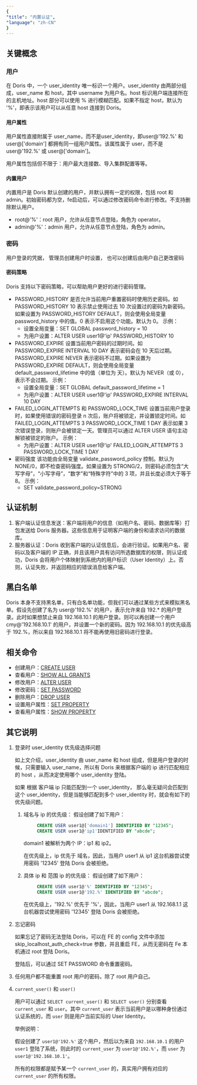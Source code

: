 ```yaml
---
{
"title": "内置认证",
"language": "zh-CN"
}
---
```


<!-- 
Licensed to the Apache Software Foundation (ASF) under one
or more contributor license agreements.  See the NOTICE file
distributed with this work for additional information
regarding copyright ownership.  The ASF licenses this file
to you under the Apache License, Version 2.0 (the
"License"); you may not use this file except in compliance
with the License.  You may obtain a copy of the License at

  http://www.apache.org/licenses/LICENSE-2.0

Unless required by applicable law or agreed to in writing,
software distributed under the License is distributed on an
"AS IS" BASIS, WITHOUT WARRANTIES OR CONDITIONS OF ANY
KIND, either express or implied.  See the License for the
specific language governing permissions and limitations
under the License.
-->
## 关键概念
### 用户
在 Doris 中，一个 user_identity 唯一标识一个用户。user_identity 由两部分组成，user_name 和 host，其中 username 为用户名。host 标识用户端连接所在的主机地址。host 部分可以使用 % 进行模糊匹配。如果不指定 host，默认为 '%'，即表示该用户可以从任意 host 连接到 Doris。
#### 用户属性
用户属性直接附属于 user_name，而不是user_identity，即user@'192.%' 和 user@['domain'] 都拥有同一组用户属性。该属性属于 user，而不是 user@'192.%' 或 user@['domain']。

用户属性包括但不限于：用户最大连接数、导入集群配置等等。
#### 内置用户
内置用户是 Doris 默认创建的用户，并默认拥有一定的权限，包括 root 和 admin。初始密码都为空，fe启动后，可以通过修改密码命令进行修改。不支持删除默认用户。
- root@'%'：root 用户，允许从任意节点登陆，角色为 operator。
- admin@'%'：admin 用户，允许从任意节点登陆，角色为 admin。
### 密码
用户登录的凭据， 管理员创建用户时设置， 也可以创建后由用户自己更改密码
#### 密码策略
Doris 支持以下密码策略，可以帮助用户更好的进行密码管理。
- PASSWORD_HISTORY
  是否允许当前用户重置密码时使用历史密码。如 PASSWORD_HISTORY 10 表示禁止使用过去 10 次设置过的密码为新密码。如果设置为 PASSWORD_HISTORY DEFAULT，则会使用全局变量 password_history 中的值。0 表示不启用这个功能。默认为 0。
  示例：
    - 设置全局变量：SET GLOBAL password_history = 10
    - 为用户设置：ALTER USER user1@'ip' PASSWORD_HISTORY 10
- PASSWORD_EXPIRE
  设置当前用户密码的过期时间。如 PASSWORD_EXPIRE INTERVAL 10 DAY 表示密码会在 10 天后过期。PASSWORD_EXPIRE NEVER 表示密码不过期。如果设置为 PASSWORD_EXPIRE DEFAULT，则会使用全局变量 default_password_lifetime 中的值（单位为 天）。默认为 NEVER（或 0），表示不会过期。
  示例：
    - 设置全局变量：SET GLOBAL default_password_lifetime = 1
    - 为用户设置：ALTER USER user1@'ip' PASSWORD_EXPIRE INTERVAL 10 DAY
- FAILED_LOGIN_ATTEMPTS 和 PASSWORD_LOCK_TIME
  设置当前用户登录时，如果使用错误的密码登录 n 次后，账户将被锁定，并设置锁定时间。如 FAILED_LOGIN_ATTEMPTS 3 PASSWORD_LOCK_TIME 1 DAY 表示如果 3 次错误登录，则账户会被锁定一天。管理员可以通过 ALTER USER 语句主动解锁被锁定的账户。
  示例：
    - 为用户设置：ALTER USER user1@'ip' FAILED_LOGIN_ATTEMPTS 3 PASSWORD_LOCK_TIME 1 DAY
- 密码强度
  该功能由全局变量 validate_password_policy 控制。默认为 NONE/0，即不检查密码强度。如果设置为 STRONG/2，则密码必须包含“大写字母”，“小写字母”，“数字”和“特殊字符”中的 3 项，并且长度必须大于等于 8。
  示例：
    - SET validate_password_policy=STRONG
## 认证机制
1. 客户端认证信息发送：客户端将用户的信息（如用户名、密码、数据库等）打包发送给 Doris 服务器。这些信息用于证明客户端的身份和请求访问的数据库。
2. 服务器认证：Doris 收到客户端的认证信息后，会进行验证。如果用户名、密码以及客户端的 IP 正确，并且该用户具有访问所选数据库的权限，则认证成功，Doris 会将用户个体映射到系统内的用户标识（User Identity）上。否则，认证失败，并返回相应的错误消息给客户端。
## 黑白名单
Doris 本身不支持黑名单，只有白名单功能，但我们可以通过某些方式来模拟黑名单。假设先创建了名为 user@'192.%' 的用户，表示允许来自 192.* 的用户登录。此时如果想禁止来自 192.168.10.1 的用户登录。则可以再创建一个用户 cmy@'192.168.10.1' 的用户，并设置一个新的密码。因为 192.168.10.1 的优先级高于 192.%，所以来自 192.168.10.1 将不能再使用旧密码进行登录。
## 相关命令
- 创建用户：[CREATE USER](../../sql-manual/sql-statements/Account-Management-Statements/CREATE-USER.md)
- 查看用户：[SHOW ALL GRANTS](../../sql-manual/sql-statements/Show-Statements/SHOW-GRANTS.md)
- 修改用户：[ALTER USER](../../sql-manual/sql-statements/Account-Management-Statements/ALTER-USER.md)
- 修改密码：[SET PASSWORD](../../sql-manual/sql-statements/Account-Management-Statements/SET-PASSWORD.md)
- 删除用户：[DROP USER](../../sql-manual/sql-statements/Account-Management-Statements/DROP-USER.md)
- 设置用户属性：[SET PROPERTY](../../sql-manual/sql-statements/Account-Management-Statements/SET-PROPERTY.md)
- 查看用户属性：[SHOW PROPERTY](../../sql-manual/sql-statements/Show-Statements/SHOW-PROPERTY.md)
## 其它说明
  1. 登录时 user_identity 优先级选择问题

     如上文介绍，user_identity 由 user_name 和 host 组成，但是用户登录的时候，只需要输入 user_name，所以有 Doris 来根据客户端的 ip 进行匹配相应的 host ，从而决定使用哪个 user_identity 登陆。

     如果 根据 客户端 ip 只能匹配到一个 user_identity， 那么毫无疑问会匹配到这个 user_identity，但是当能够匹配到多个 user_identity 时，就会有如下的优先级问题。
      1. 域名与 ip 的优先级：
         假设创建了如下用户：
         ```sql
              CREATE USER user1@['domain1'] IDENTIFIED BY "12345";
              CREATE USER user1@'ip1'IDENTIFIED BY "abcde";
         ```
         domain1 被解析为两个 IP：ip1 和 ip2。

         在优先级上，ip 优先于 域名，因此，当用户 user1 从 ip1 这台机器尝试使用密码 '12345' 登陆 Doris 会被拒绝。
     2. 具体 ip 和 范围 ip 的优先级：
        假设创建了如下用户：
        ```sql
             CREATE USER user1@'%' IDENTIFIED BY "12345";
             CREATE USER user1@'192.%' IDENTIFIED BY "abcde";
        ```
        在优先级上，'192.%' 优先于 '%'，因此，当用户 user1 从 192.168.1.1 这台机器尝试使用密码 '12345' 登陆 Doris 会被拒绝。
  2. 忘记密码

     如果忘记了密码无法登陆 Doris，可以在 FE 的 config 文件中添加 skip_localhost_auth_check=true 参数，并且重启 FE，从而无密码在 Fe 本机通过 root 登陆 Doris。

     登陆后，可以通过 SET PASSWORD 命令重置密码。
  3. 任何用户都不能重置 root 用户的密码，除了 root 用户自己。
  4. `current_user()` 和 `user()`

        用户可以通过 `SELECT current_user()` 和 `SELECT user()` 分别查看 `current_user` 和 `user`。其中 `current_user` 表示当前用户是以哪种身份通过认证系统的，而 `user` 则是用户当前实际的 User Identity。
  
        举例说明：
  
        假设创建了 `user1@'192.%'` 这个用户，然后以为来自 `192.168.10.1` 的用户 `user1` 登陆了系统，则此时的 `current_user` 为 `user1@'192.%'`，而 `user` 为 `user1@'192.168.10.1'`。
  
        所有的权限都是赋予某一个 `current_user` 的，真实用户拥有对应的 `current_user` 的所有权限。
